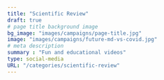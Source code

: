 ```yaml
---
title: "Scientific Review"
draft: true
# page title background image
bg_image: "images/campaigns/page-title.jpg"
image: "images/campaigns/future-md-vs-covid.jpg"
# meta description
summary : "Fun and educational videos"
type: social-media
URL: "/categories/scientific-review"
---
```

